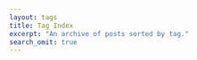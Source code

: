 ```yaml
---
layout: tags
title: Tag Index
excerpt: "An archive of posts sorted by tag."
search_omit: true
---
```

